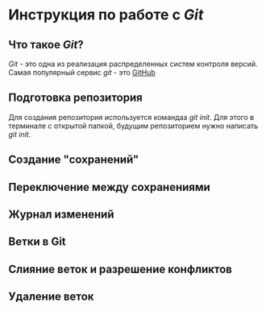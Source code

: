 # Инструкция по работе с *Git*

## Что такое *Git*?
*Git* - это одна из реализация распределенных систем контроля версий. Самая популярный сервис *git* - это [GitHub](https://github.com)
## Подготовка репозитория
Для создания репозитория используется командаа *git init*. Для этого в терминале с открытой папкой, будущим репозиторием нужно написать *git init*.
## Создание "сохранений"

## Переключение между сохранениями

## Журнал изменений

Ветки в Git
--------------------

Слияние веток и разрешение конфликтов
--------------------------------

Удаление веток
---------------------------